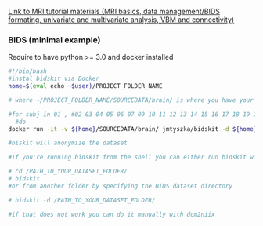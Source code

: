[Link to MRI tutorial materials (MRI basics, data management/BIDS formating, univariate and multivariate analysis, VBM and connectivity)](https://drive.switch.ch/index.php/s/OsNWFebnmE8u6jn)

### BIDS (minimal example)

Require to have python >= 3.0 and docker installed

```bash
#!/bin/bash
#instal bidskit via Docker
home=$(eval echo ~$user)/PROJECT_FOLDER_NAME

# where ~/PROJECT_FOLDER_NAME/SOURCEDATA/brain/ is where you have your raw dicom files

#for subj in 01 , #02 03 04 05 06 07 09 10 11 12 13 14 15 16 17 18 19 20 21 22 23 24 25 26
  #do
docker run -it -v ${home}/SOURCEDATA/brain/ jmtyszka/bidskit -d ${home}

#biskit will anonymize the dataset

#If you're running bidskit from the shell you can either run bidskit without arguments from within the dataset root

# cd /PATH_TO_YOUR_DATASET_FOLDER/
# bidskit
#or from another folder by specifying the BIDS dataset directory

# bidskit -d /PATH_TO_YOUR_DATASET_FOLDER/

#if that does not work you can do it manually with dcm2niix
```
